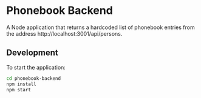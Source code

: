 # Phonebook Backend

A Node application that returns a hardcoded list of phonebook entries from the address http://localhost:3001/api/persons.

## Development

To start the application:

```bash
cd phonebook-backend
npm install
npm start
```
